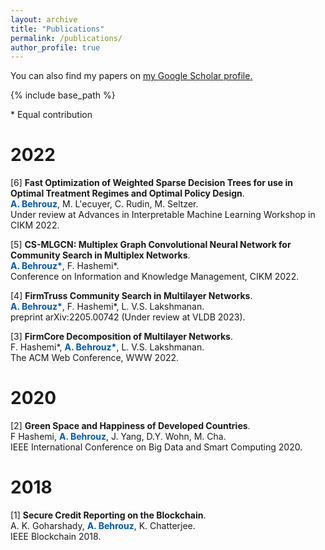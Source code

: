 ```yaml
---
layout: archive
title: "Publications"
permalink: /publications/
author_profile: true
---
```


  You can also find my papers on <u><a href="{{author.googlescholar}}">my Google Scholar profile</a>.</u>


{% include base_path %}

\* Equal contribution

# 2022
[6] **Fast Optimization of Weighted Sparse Decision Trees for use in Optimal Treatment Regimes and Optimal Policy Design**.  
**<span style="color:#0059b3;">A. Behrouz</span>**, M. L\'ecuyer, C. Rudin, M. Seltzer.  
Under review at Advances in Interpretable Machine Learning Workshop in CIKM 2022.  

[5] **CS-MLGCN: Multiplex Graph Convolutional Neural Network for Community Search in Multiplex Networks**.  
**<span style="color:#0059b3;">A. Behrouz\*</span>**, F. Hashemi\*.  
Conference on Information and Knowledge Management, CIKM 2022.  

[4] **FirmTruss Community Search in Multilayer Networks**.  
**<span style="color:#0059b3;">A. Behrouz\*</span>**, F. Hashemi\*, L. V.S. Lakshmanan.  
preprint arXiv:2205.00742 (Under review at VLDB 2023).  

[3] **FirmCore Decomposition of Multilayer Networks**.  
F. Hashemi*, **<span style="color:#0059b3;">A. Behrouz\*</span>**, L. V.S. Lakshmanan.  
The ACM Web Conference, WWW 2022.  


# 2020
[2] **Green Space and Happiness of Developed Countries**.  
F Hashemi, **<span style="color:#0059b3;">A. Behrouz</span>**, J. Yang, D.Y. Wohn, M. Cha.  
IEEE International Conference on Big Data and Smart Computing 2020. 


# 2018
[1] **Secure Credit Reporting on the Blockchain**.  
A. K. Goharshady, **<span style="color:#0059b3;">A. Behrouz</span>**, K. Chatterjee.  
IEEE Blockchain 2018.
